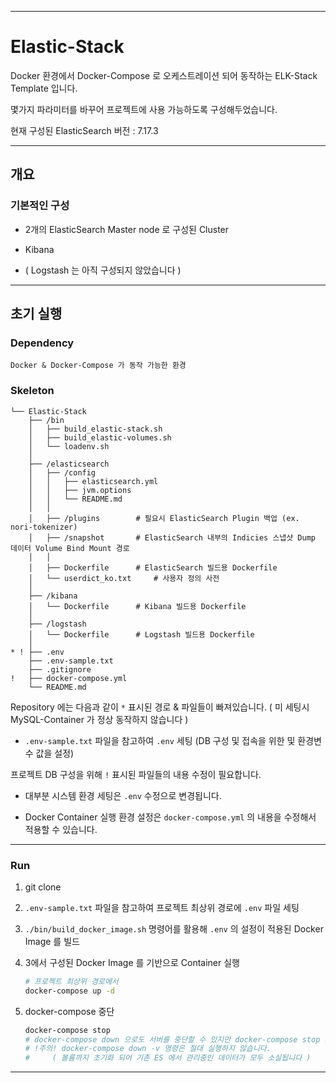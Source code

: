 
---

# Elastic-Stack

Docker 환경에서 Docker-Compose 로 오케스트레이션 되어 동작하는 ELK-Stack Template 입니다.

몇가지 파라미터를 바꾸어 프로젝트에 사용 가능하도록 구성해두었습니다.

현재 구성된 ElasticSearch 버전 : 7.17.3

---

## 개요

### 기본적인 구성

- 2개의 ElasticSearch Master node 로 구성된 Cluster

- Kibana

- ( Logstash 는 아직 구성되지 않았습니다 )

---

## 초기 실행

### Dependency

```text
Docker & Docker-Compose 가 동작 가능한 환경
```

### Skeleton

```
└── Elastic-Stack
    ├── /bin
    │   ├── build_elastic-stack.sh
    │   ├── build_elastic-volumes.sh
    │   └── loadenv.sh
    │
    ├── /elasticsearch
    │   ├── /config
    │   │   ├── elasticsearch.yml
    │   │   ├── jvm.options
    │   │   └── README.md
    │   │
    │   ├── /plugins        # 필요시 ElasticSearch Plugin 백업 (ex. nori-tokenizer)
    │   ├── /snapshot       # ElasticSearch 내부의 Indicies 스냅샷 Dump 데이터 Volume Bind Mount 경로
    │   │
    │   ├── Dockerfile      # ElasticSearch 빌드용 Dockerfile
    │   └── userdict_ko.txt     # 사용자 정의 사전
    │
    ├── /kibana
    │   └── Dockerfile      # Kibana 빌드용 Dockerfile
    │
    ├── /logstash
    │   └── Dockerfile      # Logstash 빌드용 Dockerfile
    │
* ! ├── .env
    ├── .env-sample.txt
    ├── .gitignore
!   ├── docker-compose.yml
    └── README.md
```

Repository 에는 다음과 같이 `*` 표시된 경로 & 파일들이 빠져있습니다.
( 미 세팅시 MySQL-Container 가 정상 동작하지 않습니다 )
- `.env-sample.txt` 파일을 참고하여 `.env` 세팅 (DB 구성 및 접속을 위한 및 환경변수 값을 설정)

프로젝트 DB 구성을 위해 `!` 표시된 파일들의 내용 수정이 필요합니다.
- 대부분 시스템 환경 세팅은 `.env` 수정으로 변경됩니다.

- Docker Container 실행 환경 설정은 `docker-compose.yml` 의 내용을 수정해서 적용할 수 있습니다.

---

### Run

1. git clone
   
2. `.env-sample.txt` 파일을 참고하여 프로젝트 최상위 경로에 `.env` 파일 세팅

3. `./bin/build_docker_image.sh` 명령어를 활용해 `.env` 의 설정이 적용된 Docker Image 를 빌드

4. 3에서 구성된 Docker Image 를 기반으로 Container 실행
   
   ```bash
   # 프로젝트 최상위 경로에서
   docker-compose up -d
   ```
   
5. docker-compose 중단

   ```bash
   docker-compose stop
   # docker-compose down 으로도 서버를 중단할 수 있지만 docker-compose stop 으로 중지하는 것을 권장합니다.
   # !주의! docker-compose down -v 명령은 절대 실행하지 않습니다.
   #     ( 볼륨까지 초기화 되어 기존 ES 에서 관리중인 데이터가 모두 소실됩니다 )
   ```

---
